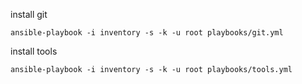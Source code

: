 
install git

    ansible-playbook -i inventory -s -k -u root playbooks/git.yml

install tools

    ansible-playbook -i inventory -s -k -u root playbooks/tools.yml


